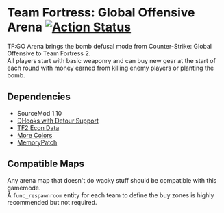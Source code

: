 # Team Fortress: Global Offensive Arena [![Action Status](https://github.com/Mikusch/tfgo/workflows/Package/badge.svg)](https://github.com/Mikusch/tfgo/actions?query=branch%3Amaster)
TF:GO Arena brings the bomb defusal mode from Counter-Strike: Global Offensive to Team Fortress 2.  
All players start with basic weaponry and can buy new gear at the start of each round with money earned from killing enemy players or planting the bomb.

## Dependencies
* SourceMod 1.10
* [DHooks with Detour Support](https://forums.alliedmods.net/showpost.php?p=2588686&postcount=589)
* [TF2 Econ Data](https://forums.alliedmods.net/showthread.php?t=315011)
* [More Colors](https://forums.alliedmods.net/showthread.php?t=185016)
* [MemoryPatch](https://github.com/Kenzzer/MemoryPatch)

## Compatible Maps
Any arena map that doesn't do wacky stuff should be compatible with this gamemode.  
A `func_respawnroom` entity for each team to define the buy zones is highly recommended but not required.

